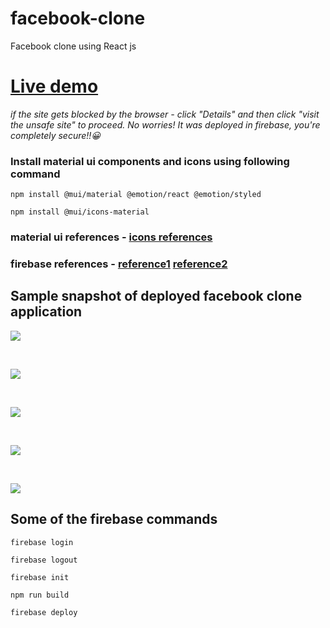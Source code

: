 # facebook-clone
Facebook clone using React js

# [Live demo](https://facebook-clone-24782.web.app/)

*if the site gets blocked by the browser - click "Details" and then click "visit the unsafe site" to proceed. No worries! It was deployed in firebase, you're completely secure!!😀* 

### Install material ui components and icons using following command
```npm install @mui/material @emotion/react @emotion/styled```

```npm install @mui/icons-material```

### material ui references - [icons references](https://mui.com/material-ui/material-icons/)
### firebase references - [reference1](https://travis.media/how-to-use-firebase-with-react/) [reference2](https://firebase.google.com/docs/auth/web/google-signin)
## Sample snapshot of deployed facebook clone application

![](https://github.com/NirmalSilwal/facebook-clone/blob/main/images/step1.png)

<br />

![](https://github.com/NirmalSilwal/facebook-clone/blob/main/images/step2.png)

<br />

![](https://github.com/NirmalSilwal/facebook-clone/blob/main/images/step3.png)

<br />

![](https://github.com/NirmalSilwal/facebook-clone/blob/main/images/step4.png)

<br />

![](https://github.com/NirmalSilwal/facebook-clone/blob/main/images/step5.png)

## Some of the firebase commands

```firebase login```

```firebase logout```

```firebase init```

```npm run build```

```firebase deploy```
